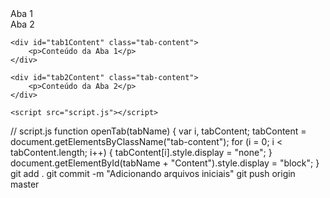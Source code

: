 <!-- index.html -->
<!DOCTYPE html>
<html lang="en">
<head>
    <meta charset="UTF-8">
    <meta name="viewport" content="width=device-width, initial-scale=1.0">
    <title>Meu Site</title>
    <link rel="stylesheet" href="styles.css">
</head>
<body>
    <div class="tab" onclick="openTab('tab1')">Aba 1</div>
    <div class="tab" onclick="openTab('tab2')">Aba 2</div>

    <div id="tab1Content" class="tab-content">
        <p>Conteúdo da Aba 1</p>
    </div>

    <div id="tab2Content" class="tab-content">
        <p>Conteúdo da Aba 2</p>
    </div>

    <script src="script.js"></script>
</body>
</html>
// script.js
function openTab(tabName) {
    var i, tabContent;
    tabContent = document.getElementsByClassName("tab-content");
    for (i = 0; i < tabContent.length; i++) {
        tabContent[i].style.display = "none";
    }
    document.getElementById(tabName + "Content").style.display = "block";
}
git add .
git commit -m "Adicionando arquivos iniciais"
git push origin master
